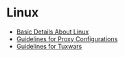 # Linux

- [Basic Details About Linux](basic_linux_guidelines.pdf)
- [Guidelines for Proxy Configurations](basic_proxy_instructions.md)
- [Guidelines for Tuxwars](tux_syllabus.md)
